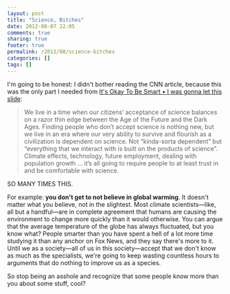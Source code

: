 ```yaml
---
layout: post
title: "Science, Bitches"
date: 2012-08-07 22:05
comments: true
sharing: true
footer: true
permalink: /2012/08/science-bitches
categories: []
tags: []
---
```

I'm going to be honest: I didn't bother reading the CNN article, because this was the only part I needed from <a href="http://www.itsokaytobesmart.com/post/28938334277/cnn-mars-coverage-go-jump-off-a-bridge">It's Okay To Be Smart • I was gonna let this slide</a>:
<blockquote>We live in a time when our citizens’ acceptance of science balances on a razor thin edge between the Age of the Future and the Dark Ages. Finding people who don’t accept science is nothing new, but we live in an era where our very ability to survive and flourish as a civilization is dependent on science. Not “kinda-sorta dependent” but “everything that we interact with is built on the products of science”. Climate effects, technology, future employment, dealing with population growth … it’s all going to require people to at least trust in and be comfortable with science.</blockquote>

SO MANY TIMES THIS.

For example: **you don't get to not believe in global warming**. It doesn't matter what you believe, not in the slightest. Most climate scientists—like, all but a handful—are in complete agreement that humans are causing the environment to change more quickly than it would otherwise. You can argue that the average temperature of the globe has always fluctuated, but you know what? People smarter than you have spent a hell of a lot more time studying it than any anchor on Fox News, and they say there's more to it. Until we as a society—all of us in this society—accept that we don't know as much as the specialists, we're going to keep wasting countless hours to arguments that do nothing to improve us as a species.

So stop being an asshole and recognize that some people know more than you about some stuff, cool?